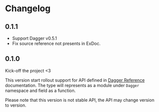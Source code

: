 # Changelog

## 0.1.1

* Support Dagger v0.5.1
* Fix source reference not presents in ExDoc.

## 0.1.0

Kick-off the project <3

This version start rollout support for API defined in [Dagger Reference](https://docs.dagger.io/api/reference/)
documentation. The type will represents as a module under `Dagger` namespace and field as a function.

Please note that this version is not stable API, the API may change version to version.

